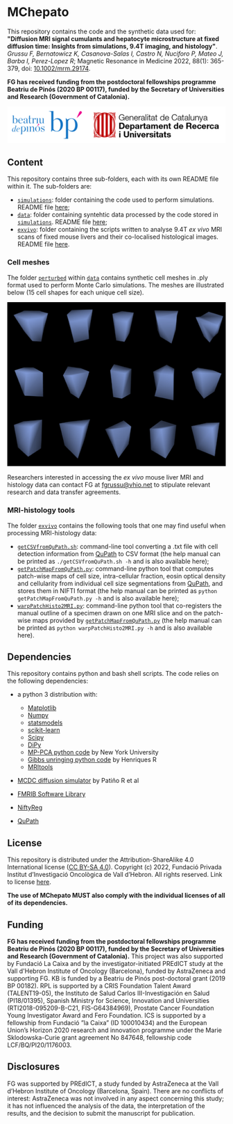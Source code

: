 # MChepato
This repository contains the code and the synthetic data used for: **"Diffusion MRI signal cumulants and hepatocyte microstructure at fixed diffusion time: Insights from simulations, 9.4T imaging, and histology"**. *Grussu F, Bernatowicz K, Casanova-Salas I, Castro N, Nuciforo P, Mateo J, Barba I, Perez-Lopez R*; Magnetic Resonance in Medicine 2022, 88(1): 365-379, doi: [10.1002/mrm.29174](https://doi.org/10.1002/mrm.29174).

**FG has received funding from the postdoctoral fellowships programme Beatriu de Pinós (2020 BP 00117), funded by the Secretary of Universities and Research (Government of Catalonia).**

![GenCatFund](https://github.com/fragrussu/MChepato/blob/main/funder.png)


## Content
This repository contains three sub-folders, each with its own README file within it. The sub-folders are:

* [`simulations`](https://github.com/fragrussu/MChepato/tree/main/simulations): folder containing the code used to perform simulations. README file [here](https://github.com/fragrussu/MChepato/blob/main/simulations/README.md);
* [`data`](https://github.com/fragrussu/MChepato/tree/main/data): folder containing syntehtic data processed by the code stored in [`simulations`](https://github.com/fragrussu/MChepato/tree/main/simulations). README file [here](https://github.com/fragrussu/MChepato/blob/main/data/README.md);
* [`exvivo`](https://github.com/fragrussu/MChepato/tree/main/exvivo): folder containing the scripts written to analyse 9.4T _ex vivo_ MRI scans of fixed mouse livers and their co-localised histological images. README file [here](https://github.com/fragrussu/MChepato/blob/main/exvivo/README.md).

### Cell meshes
The folder [`perturbed`](https://github.com/fragrussu/MChepato/tree/main/data/perturbed) within [`data`](https://github.com/fragrussu/MChepato/tree/main/data) contains synthetic cell meshes in .ply format used to perform Monte Carlo simulations. The meshes are illustrated below (15 cell shapes for each unique cell size).

<p align="center">
    <img src="https://github.com/fragrussu/MChepato/blob/main/cellmesh.png" width="700"> 
<p>
  
Researchers interested in accessing the _ex vivo_ mouse liver MRI and histology data can contact FG at [<fgrussu@vhio.net>](mailto:fgrussu@vhio.net) to stipulate relevant research and data transfer agreements.

### MRI-histology tools  
The folder [`exvivo`](https://github.com/fragrussu/MChepato/tree/main/exvivo) contains the following tools that one may find useful when processing MRI-histology data:
  * [`getCSVfromQuPath.sh`](https://github.com/fragrussu/MChepato/blob/main/exvivo/getCSVfromQuPath.sh): command-line tool converting a .txt file with cell detection information from [QuPath](https://qupath.github.io) to CSV format (the help manual can be printed as `./getCSVfromQuPath.sh -h` and is also available here);
  * [`getPatchMapFromQuPath.py`](https://github.com/fragrussu/MChepato/blob/main/exvivo/getPatchMapFromQuPath.py): command-line python tool that computes patch-wise maps of cell size, intra-cellular fraction, eosin optical density and cellularity from individual cell size segmentations from [QuPath](https://qupath.github.io), and stores them in NIFTI format (the help manual can be printed as `python getPatchMapFromQuPath.py -h` and is also available here);
  * [`warpPatchHisto2MRI.py`](https://github.com/fragrussu/MChepato/blob/main/exvivo/warpPatchHisto2MRI.py): command-line python tool that co-registers the manual outline of a specimen drawn on one MRI slice and on the patch-wise maps provided by [`getPatchMapFromQuPath.py`](https://github.com/fragrussu/MChepato/blob/main/exvivo/getPatchMapFromQuPath.py) (the help manual can be printed as `python warpPatchHisto2MRI.py -h` and is also available here).  


## Dependencies
This repository contains python and bash shell scripts. The code relies on the following dependencies:

* a python 3 distribution with:
   * [Matplotlib](https://matplotlib.org/stable/index.html)
   * [Numpy](https://numpy.org)
   * [statsmodels](https://www.statsmodels.org/stable/index.html)
   * [scikit-learn](https://scikit-learn.org/stable)
   * [Scipy](https://www.scipy.org)
   * [DiPy](https://dipy.org)
   * [MP-PCA python code](https://github.com/NYU-DiffusionMRI/mppca_denoise/blob/master/mpdenoise.py) by New York University
   * [Gibbs unringing python code](https://github.com/RafaelNH/gibbs-removal/blob/master/gibbs_removal.py) by Henriques R
   * [MRItools](https://github.com/fragrussu/MRItools)
   
* [MCDC diffusion simulator](https://github.com/jonhrafe/MCDC_Simulator_public) by Patiño R et al
* [FMRIB Software Library](https://fsl.fmrib.ox.ac.uk/fsl/fslwiki)
* [NiftyReg](http://cmictig.cs.ucl.ac.uk/wiki/index.php/NiftyReg)
* [QuPath](https://qupath.github.io)  
  
## License
This repository is distributed under the Attribution-ShareAlike 4.0 International license ([CC BY-SA 4.0](https://creativecommons.org/licenses/by-sa/4.0/)). Copyright (c) 2022, Fundació Privada Institut d’Investigació Oncològica de Vall d’Hebron. All rights reserved. Link to license [here](https://github.com/fragrussu/MChepato/blob/main/LICENSE.txt). 

**The use of MChepato MUST also comply with the individual licenses of all of its dependencies.**

  
## Funding
**FG has received funding from the postdoctoral fellowships programme Beatriu de Pinós (2020 BP 00117), funded by the Secretary of Universities and Research (Government of Catalonia).** This project was also supported by Fundació La Caixa and by the investigator-initiated PREdICT study at the Vall d'Hebron Institute of Oncology (Barcelona), funded by AstraZeneca and supporting FG. KB is funded by a Beatriu de Pinós post-doctoral grant (2019 BP 00182). RPL is supported by a CRIS Foundation Talent Award (TALENT19-05), the Instituto de Salud Carlos III-Investigación en Salud (PI18/01395), Spanish Ministry for Science, Innovation and Universities (RTI2018-095209-B-C21, FIS-G64384969), Prostate Cancer Foundation Young Investigator Award and Fero Foundation. ICS is supported by a fellowship from Fundació ”la Caixa” (ID 100010434) and the European Union’s Horizon 2020 research and innovation programme under the Marie Sklodowska-Curie grant agreement No 847648, fellowship code LCF/BQ/PI20/1176003.

  
## Disclosures 
FG was supported by PREdICT, a study funded by AstraZeneca at the Vall d’Hebron Institute of Oncology (Barcelona, Spain). There are no conflicts of interest: AstraZeneca was not involved in any aspect concerning this study; it has not influenced the analysis of the data, the interpretation of the results, and the decision to submit the manuscript for publication.
